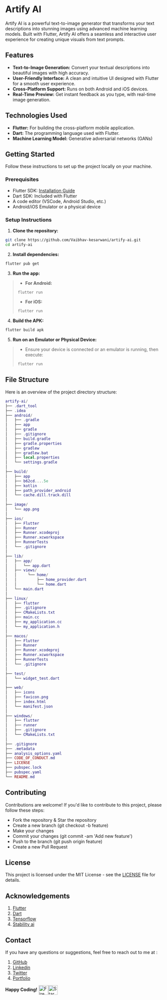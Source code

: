 # Artify AI
Artify AI is a powerful text-to-image generator that transforms your text descriptions into stunning images using advanced machine learning models. Built with Flutter, Artify AI offers a seamless and interactive user experience for creating unique visuals from text prompts.

## Features
- **Text-to-Image Generation:** Convert your textual descriptions into beautiful images with high accuracy.
- **User-Friendly Interface:** A clean and intuitive UI designed with Flutter for a smooth user experience.
- **Cross-Platform Support:** Runs on both Android and iOS devices.
- **Real-Time Preview:** Get instant feedback as you type, with real-time image generation.

## Technologies Used
- **Flutter:** For building the cross-platform mobile application.
- **Dart:** The programming language used with Flutter.
- **Machine Learning Model:** Generative adversarial networks (GANs)

## Getting Started
Follow these instructions to set up the project locally on your machine.

### Prerequisites
- Flutter SDK: [Installation Guide](https://docs.flutter.dev/get-started/install?gad_source=1&gclid=Cj0KCQjw0Oq2BhCCARIsAA5hubXP0838kDs9thnmartKS6MEVoyn6Sp0ERfkcFClIjvLiMcA-KruuGEaAlG9EALw_wcB&gclsrc=aw.ds)
- Dart SDK: Included with Flutter
- A code editor (VSCode, Android Studio, etc.)
- Android/iOS Emulator or a physical device

### Setup Instructions

1. **Clone the repository:**
```bash
git clone https://github.com/Vaibhav-kesarwani/artify-ai.git
cd artify-ai
```

2. **Install dependencies:**
```bash
flutter pub get
```

3. **Run the app:**
> - **For Android:**
> ```bash
> flutter run
> ```
> - **For iOS:**
> ```bash
> flutter run
> ```

4. **Build the APK:**
```bash
flutter build apk
```

5. **Run on an Emulator or Physical Device:**
> - Ensure your device is connected or an emulator is running, then execute:
> ```bash
> flutter run
> ```

## File Structure
Here is an overview of the project directory structure:
```lua
artify-ai/
├── .dart_tool
├── .idea 
├── android/
│   ├── .gradle
│   ├── app
│   ├── gradle
│   ├── .gitignore
│   ├── build.gradle
│   ├── gradle.properties
│   ├── gradlew
│   ├── gradlew.bat
│   ├── local.properties
│   └── settings.gradle
│
├── build/
│   ├── app
│   ├── b62cd....5e
│   ├── kotlin
│   ├── path_provider_android
│   └── cache.dill.track.dill
│
├── image/
│   └── app.png
│
├── ios/
│   ├── Flutter
│   ├── Runner
│   ├── Runner.xcodeproj
│   ├── Runner.xcworkspace
│   ├── RunnerTests
│   └── .gitignore
│
├── lib/
│   ├── app/
│   │   └── app.dart   
│   ├── views/
│   │     └── home/
│   │         ├── home_provider.dart
│   │         └── home.dart
│   └── main.dart
│
├── linux/
│   ├── flutter
│   ├── .gitignore
│   ├── CMakeLists.txt
│   ├── main.cc
│   ├── my_application.cc
│   └── my_application.h
│
├── macos/
│   ├── Flutter
│   ├── Runner
│   ├── Runner.xcodeproj
│   ├── Runner.xcworkspace
│   ├── RunnerTests
│   └── .gitignore
│
├── test/
│   └── widget_test.dart
│  
├── web/
│   ├── icons
│   ├── favicon.png
│   ├── index.html
│   └── manifest.json
│
├── windows/
│   ├── flutter
│   ├── runner
│   ├── .gitignore
│   └── CMakeLists.txt
│   
├── .gitignore
├── .metadata
├── analysis_options.yaml
├── CODE_OF_CONDUCT.md
├── LICENSE
├── pubspec.lock
├── pubspec.yaml
└── README.md                 
```

## Contributing
Contributions are welcome! If you'd like to contribute to this project, please follow these steps:

- Fork the repository & Star the repository
- Create a new branch (git checkout -b feature)
- Make your changes
- Commit your changes (git commit -am 'Add new feature')
- Push to the branch (git push origin feature)
- Create a new Pull Request

## License
This project is licensed under the MIT License - see the [LICENSE](https://github.com/Vaibhav-kesarwani/artify-ai/blob/main/LICENSE) file for details.

## Acknowledgements
1. [Flutter](https://flutter.dev/)
2. [Dart](https://dart.dev/)
3. [Tensorflow](https://www.tensorflow.org/)
4. [Stability ai](https://stability.ai/)

## Contact
If you have any questions or suggestions, feel free to reach out to me at :
1. [GitHub](https://github.com/Vaibhav-kesarwani)
2. [Linkedin](https://www.linkedin.com/in/vaibhav-kesarwani-9b5b35252/)
3. [Twitter](https://twitter.com/Vaibhav_k__)
4. [Portfolio](https://vaibhavkesarwani.vercel.app)

**Happy Coding!** <img src="https://raw.githubusercontent.com/Tarikul-Islam-Anik/Animated-Fluent-Emojis/master/Emojis/Travel%20and%20places/Fire.png" alt="Fire" width="30" align=center /><img src="https://raw.githubusercontent.com/Tarikul-Islam-Anik/Animated-Fluent-Emojis/master/Emojis/Travel%20and%20places/Star.png" alt="Star" width="30" align=center />
